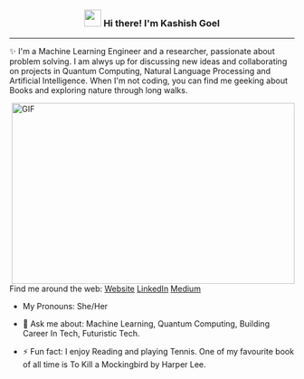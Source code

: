<!-- Heading -->
<h3 align="center"><img src = "https://raw.githubusercontent.com/MartinHeinz/MartinHeinz/master/wave.gif" width = 30px> Hi there! I'm Kashish Goel</h3>

 <!-- About section -->

---
✨ I'm a Machine Learning Engineer and a researcher, passionate about problem solving. I am alwys up for discussing new ideas and collaborating on projects in Quantum Computing, Natural Language Processing and Artificial Intelligence. When I'm not coding, you can find me geeking about Books and exploring nature through long walks.

<!-- Profile Views -->

<!-- code gif-->
<img align="right" alt="GIF" src="./code.gif" width="500" height="320" />

<p align="left">
  Find me around the web:
  <a href="https://kashish-goel.github.io/PersonalWebsite/">Website</a> 
  <a href="https://www.linkedin.com/in/kashishgoel930/">LinkedIn</a>
  <a href="">Medium</a>
</p>

- My Pronouns: She/Her   

- 💬 Ask me about: Machine Learning, Quantum Computing, Building Career In Tech, Futuristic Tech.

- ⚡ Fun fact: I enjoy Reading and playing Tennis. One of my favourite book of all time is To Kill a Mockingbird by Harper Lee.

<!-- About section: END -->

